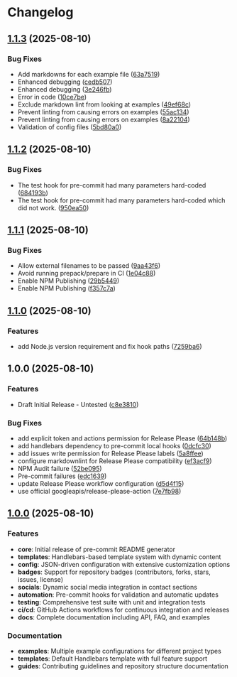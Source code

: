 # Changelog

## [1.1.3](https://github.com/actuarysailor/pre-commit-readme-generator/compare/v1.1.2...v1.1.3) (2025-08-10)


### Bug Fixes

* Add markdowns for each example file ([63a7519](https://github.com/actuarysailor/pre-commit-readme-generator/commit/63a751983676c6c772f3548e5666988ec66b45ce))
* Enhanced debugging ([cedb507](https://github.com/actuarysailor/pre-commit-readme-generator/commit/cedb5076870b5b4baf19c17b06414b1c5c948c28))
* Enhanced debugging ([3e246fb](https://github.com/actuarysailor/pre-commit-readme-generator/commit/3e246fbe1fab0ba2d652d0ab626609fcbc281a26))
* Error in code ([10ce7be](https://github.com/actuarysailor/pre-commit-readme-generator/commit/10ce7be73ed718e0f5a12517d00e9b5bb4d3f93c))
* Exclude markdown lint from looking at examples ([49ef68c](https://github.com/actuarysailor/pre-commit-readme-generator/commit/49ef68c11eae66621e9b3709d67810ada433a650))
* Prevent linting from causing errors on examples ([55ac134](https://github.com/actuarysailor/pre-commit-readme-generator/commit/55ac134bb640340e4290f4ec84188e7601d6c6a9))
* Prevent linting from causing errors on examples ([8a22104](https://github.com/actuarysailor/pre-commit-readme-generator/commit/8a221047e0bba1e0e4debf7ed15920a14cefaea6))
* Validation of config files ([5bd80a0](https://github.com/actuarysailor/pre-commit-readme-generator/commit/5bd80a0d8ffb9dc16a7da95f8ef86ee8da7f7e73))

## [1.1.2](https://github.com/actuarysailor/pre-commit-readme-generator/compare/v1.1.1...v1.1.2) (2025-08-10)


### Bug Fixes

* The test hook for pre-commit had many parameters hard-coded ([684193b](https://github.com/actuarysailor/pre-commit-readme-generator/commit/684193b0a5496262bed3747d2173072e5e263735))
* The test hook for pre-commit had many parameters hard-coded which did not work. ([950ea50](https://github.com/actuarysailor/pre-commit-readme-generator/commit/950ea50e3622a7fb1790bd48a0d740388c209095))

## [1.1.1](https://github.com/actuarysailor/pre-commit-readme-generator/compare/v1.1.0...v1.1.1) (2025-08-10)


### Bug Fixes

* Allow external filenames to be passed ([9aa43f6](https://github.com/actuarysailor/pre-commit-readme-generator/commit/9aa43f6228fbf6e41bd154c2961fd97e3abeadb6))
* Avoid running prepack/prepare in CI ([1e04c88](https://github.com/actuarysailor/pre-commit-readme-generator/commit/1e04c88352d000e214653afe0b427f1ac533e724))
* Enable NPM Publishing ([29b5449](https://github.com/actuarysailor/pre-commit-readme-generator/commit/29b5449e50460ff6559ec2fa28b5c2cd7e300a38))
* Enable NPM Publishing ([f357c7a](https://github.com/actuarysailor/pre-commit-readme-generator/commit/f357c7a0d6ee2ecfce7701e87830f9e42a61cbf7))

## [1.1.0](https://github.com/actuarysailor/pre-commit-readme-generator/compare/v1.0.0...v1.1.0) (2025-08-10)


### Features

* add Node.js version requirement and fix hook paths ([7259ba6](https://github.com/actuarysailor/pre-commit-readme-generator/commit/7259ba6f206c4e9d735a432d58e966aab92cfa08))

## 1.0.0 (2025-08-10)


### Features

* Draft Initial Release - Untested ([c8e3810](https://github.com/actuarysailor/pre-commit-readme-generator/commit/c8e38104d7a582bf3da54d98cd2313d7dfb58b74))


### Bug Fixes

* add explicit token and actions permission for Release Please ([64b148b](https://github.com/actuarysailor/pre-commit-readme-generator/commit/64b148b1d210542e9e65da3443c82d8f99451674))
* add handlebars dependency to pre-commit local hooks ([0dcfc30](https://github.com/actuarysailor/pre-commit-readme-generator/commit/0dcfc301329c79f73621569df7677de92d904739))
* add issues write permission for Release Please labels ([5a8ffee](https://github.com/actuarysailor/pre-commit-readme-generator/commit/5a8ffee466b7e0158c16e7e3274e2ebdfd51457e))
* configure markdownlint for Release Please compatibility ([ef3acf9](https://github.com/actuarysailor/pre-commit-readme-generator/commit/ef3acf99666947d7e3f06c4602038b454f9a93ed))
* NPM Audit failure ([52be095](https://github.com/actuarysailor/pre-commit-readme-generator/commit/52be095c3a904f6d8e3eb202302fe19c11a0e6ff))
* Pre-commit failures ([edc1639](https://github.com/actuarysailor/pre-commit-readme-generator/commit/edc1639b939a6467414db6ce7cfbe2ef1f933607))
* update Release Please workflow configuration ([d5d4f15](https://github.com/actuarysailor/pre-commit-readme-generator/commit/d5d4f15a7d081578b2ab59125e4af19c6327ec9b))
* use official googleapis/release-please-action ([7e7fb98](https://github.com/actuarysailor/pre-commit-readme-generator/commit/7e7fb987cd34b5a1b1a737da4b7522175ceb93a3))

## [1.0.0](https://github.com/actuarysailor/pre-commit-readme-generator/compare/v0.0.0...v1.0.0) (2025-08-10)

### Features

* **core**: Initial release of pre-commit README generator
* **templates**: Handlebars-based template system with dynamic content
* **config**: JSON-driven configuration with extensive customization options
* **badges**: Support for repository badges (contributors, forks, stars, issues,
license)
* **socials**: Dynamic social media integration in contact sections
* **automation**: Pre-commit hooks for validation and automatic updates
* **testing**: Comprehensive test suite with unit and integration tests
* **ci/cd**: GitHub Actions workflows for continuous integration and releases
* **docs**: Complete documentation including API, FAQ, and examples

### Documentation

* **examples**: Multiple example configurations for different project types
* **templates**: Default Handlebars template with full feature support
* **guides**: Contributing guidelines and repository structure documentation

